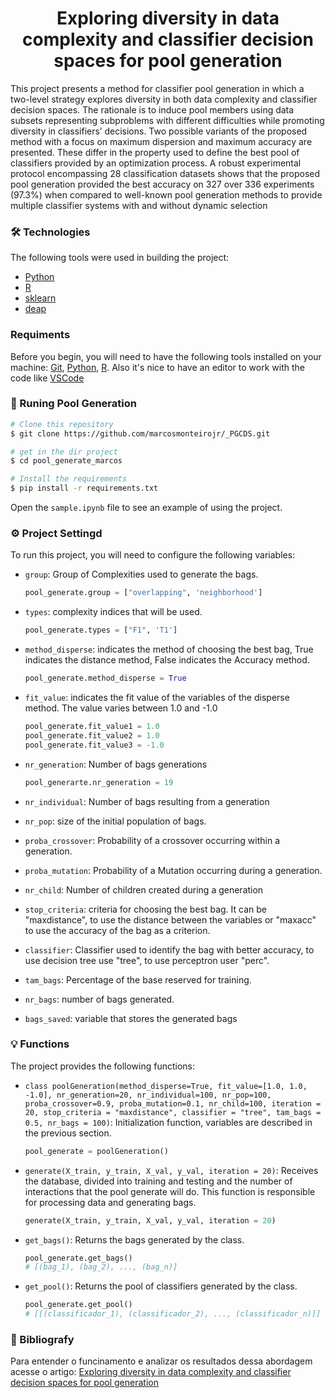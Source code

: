<h1 align="center">
    Exploring diversity in data complexity and classifier decision spaces for pool generation
</h1>


<p>
This project presents a method for classifier pool generation in which a two-level strategy explores
diversity in both data complexity and classifier decision spaces. The rationale is to induce pool members
using data subsets representing subproblems with different difficulties while promoting diversity in classifiers’
decisions. Two possible variants of the proposed method with a focus on maximum dispersion and maximum
accuracy are presented. These differ in the property used to define the best pool of classifiers provided by an
optimization process. A robust experimental protocol encompassing 28 classification datasets shows that the
proposed pool generation provided the best accuracy on 327 over 336 experiments (97.3%) when compared to
well-known pool generation methods to provide multiple classifier systems with and without dynamic selection
<p>

### 🛠 Technologies

The following tools were used in building the project:

- [Python](https://www.python.org/)
- [R](https://www.r-project.org/)
- [sklearn](https://scikit-learn.org/stable/)
- [deap](https://deap.readthedocs.io/en/)
### Requiments

Before you begin, you will need to have the following tools installed on your machine:
[Git](https://git-scm.com), [Python](https://www.python.org/), [R](https://www.r-project.org/). 
Also it's nice to have an editor to work with the code like [VSCode](https://code.visualstudio.com/)

### 🎲 Runing Pool Generation

```bash
# Clone this repository
$ git clone https://github.com/marcosmonteirojr/_PGCDS.git

# get in the dir project
$ cd pool_generate_marcos

# Install the requirements
$ pip install -r requirements.txt

```

Open the `sample.ipynb` file to see an example of using the project.


### ⚙️ Project Settingd 

To run this project, you will need to configure the following variables:
- `group`: Group of Complexities used to generate the bags.
    ``` python
    pool_generate.group = ["overlapping", 'neighborhood']
    ```
- `types`: complexity indices that will be used.
     ``` python
    pool_generate.types = ["F1", 'T1']
    ```
- `method_disperse`: indicates the method of choosing the best bag, True indicates the distance method, False indicates the Accuracy method.
    ``` python
    pool_generate.method_disperse = True
    ```
- `fit_value`: indicates the fit value of the variables of the disperse method. The value varies between 1.0 and -1.0
     ```python
    pool_generate.fit_value1 = 1.0
    pool_generate.fit_value2 = 1.0
    pool_generate.fit_value3 = -1.0
    ```
- `nr_generation`: Number of bags generations
    ```python
    pool_generarte.nr_generation = 19
    ```


- ``nr_individual``: Number of bags resulting from a generation

- `nr_pop`: size of the initial population of bags.

- `proba_crossover`: Probability of a crossover occurring within a generation.
- `proba_mutation`: Probability of a Mutation occurring during a generation.

- `nr_child`: Number of children created during a generation

- `stop_criteria`: criteria for choosing the best bag. It can be "maxdistance", to use the distance between the variables or "maxacc" to use the accuracy of the bag as a criterion.

- `classifier`: Classifier used to identify the bag with better accuracy, to use decision tree use "tree", to use perceptron user "perc".


- `tam_bags`: Percentage of the base reserved for training.

- `nr_bags`: number of bags generated.

- `bags_saved`: variable that stores the generated bags


### 💡 Functions

The project provides the following functions:
- `class poolGeneration(method_disperse=True, fit_value=[1.0, 1.0, -1.0], nr_generation=20, nr_individual=100, nr_pop=100, proba_crossover=0.9, proba_mutation=0.1, nr_child=100, iteration = 20, stop_criteria = "maxdistance", classifier = "tree", tam_bags = 0.5, nr_bags = 100)`: Initialization function, variables are described in the previous section.
    ``` python
    pool_generate = poolGeneration()
    ```

- `generate(X_train, y_train, X_val, y_val, iteration = 20)`: Receives the database, divided into training and testing and the number of interactions that the pool generate will do. This function is responsible for processing data and generating bags.
     ``` python
    generate(X_train, y_train, X_val, y_val, iteration = 20)
    ```
- `get_bags()`: Returns the bags generated by the class.
     ``` python
     pool_generate.get_bags()
     # [(bag_1), (bag_2), ..., (bag_n)]
     ```
- `get_pool()`: Returns the pool of classifiers generated by the class.
     ``` python
     pool_generate.get_pool()
     # [[(classificador_1), (classificador_2), ..., (classificador_n)]]
     ```
### 📖 Bibliografy

Para entender o funcinamento e analizar os resultados dessa abordagem acesse o artigo: [Exploring diversity in data complexity and classifier decision spaces for pool generation](https://doi.org/10.1016/j.inffus.2022.09.001)